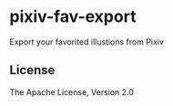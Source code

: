 # pixiv-fav-export

Export your favorited illustions from Pixiv

## License

The Apache License, Version 2.0
